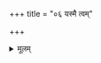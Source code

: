+++
title = "०६ यस्मै त्वम्"

+++
<details><summary>मूलम्</summary>

यस्मै॒ त्वꣳ सु॒कृते॑ जातवेद॒ उ  
लो॒कम॑ग्ने कृ॒णवः॑ स्यो॒नम् ।  
अ॒श्विन॒ꣳ॒ स पु॒त्रिणं॑ वी॒रव॑न्तं॒  
गोम॑न्तꣳ र॒यिं न॑शते स्व॒स्ति ॥
</details>

<div class="js_include" url="/vedAH_Rk/shAkalam/saMhitA/sarvASh_TIkAH/05/004/11_yasmai_tvaM.md"  newLevelForH1="5" includeTitle="false"> </div>  
